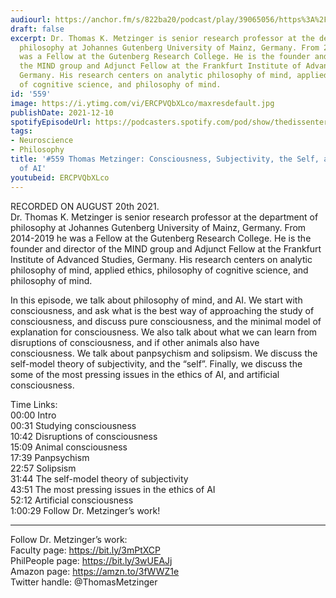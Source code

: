 ```yaml
---
audiourl: https://anchor.fm/s/822ba20/podcast/play/39065056/https%3A%2F%2Fd3ctxlq1ktw2nl.cloudfront.net%2Fstaging%2F2021-7-20%2F0b9dfa58-1bcb-35e9-e439-4825ae9b1350.m4a
draft: false
excerpt: Dr. Thomas K. Metzinger is senior research professor at the department of
  philosophy at Johannes Gutenberg University of Mainz, Germany. From 2014-2019 he
  was a Fellow at the Gutenberg Research College. He is the founder and director of
  the MIND group and Adjunct Fellow at the Frankfurt Institute of Advanced Studies,
  Germany. His research centers on analytic philosophy of mind, applied ethics, philosophy
  of cognitive science, and philosophy of mind.
id: '559'
image: https://i.ytimg.com/vi/ERCPVQbXLco/maxresdefault.jpg
publishDate: 2021-12-10
spotifyEpisodeUrl: https://podcasters.spotify.com/pod/show/thedissenter/episodes/559-Thomas-Metzinger-Consciousness--Subjectivity--the-Self--and-the-Ethics-of-AI-e166m10
tags:
- Neuroscience
- Philosophy
title: '#559 Thomas Metzinger: Consciousness, Subjectivity, the Self, and the Ethics
  of AI'
youtubeid: ERCPVQbXLco
---
```

<div class="timelinks">

RECORDED ON AUGUST 20th 2021.  
Dr. Thomas K. Metzinger is senior research professor at the department of philosophy at Johannes Gutenberg University of Mainz, Germany. From 2014-2019 he was a Fellow at the Gutenberg Research College. He is the founder and director of the MIND group and Adjunct Fellow at the Frankfurt Institute of Advanced Studies, Germany. His research centers on analytic philosophy of mind, applied ethics, philosophy of cognitive science, and philosophy of mind.

In this episode, we talk about philosophy of mind, and AI. We start with consciousness, and ask what is the best way of approaching the study of consciousness, and discuss pure consciousness, and the minimal model of explanation for consciousness. We also talk about what we can learn from disruptions of consciousness, and if other animals also have consciousness. We talk about panpsychism and solipsism. We discuss the self-model theory of subjectivity, and the “self”. Finally, we discuss the some of the most pressing issues in the ethics of AI, and artificial consciousness.

Time Links:  
<time>00:00</time> Intro  
<time>00:31</time> Studying consciousness  
<time>10:42</time> Disruptions of consciousness  
<time>15:09</time> Animal consciousness  
<time>17:39</time> Panpsychism  
<time>22:57</time> Solipsism  
<time>31:44</time> The self-model theory of subjectivity  
<time>43:51</time> The most pressing issues in the ethics of AI  
<time>52:12</time> Artificial consciousness  
<time>1:00:29</time> Follow Dr. Metzinger’s work!

---

Follow Dr. Metzinger’s work:  
Faculty page: https://bit.ly/3mPtXCP  
PhilPeople page: https://bit.ly/3wUEAJj  
Amazon page: https://amzn.to/3fWWZ1e  
Twitter handle: @ThomasMetzinger
</div>


